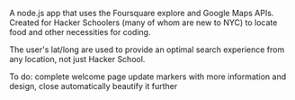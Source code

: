 A node.js app that uses the Foursquare explore and Google Maps APIs. 
Created for Hacker Schoolers (many of whom are new to NYC) to locate food and other necessities for coding. 

The user's lat/long are used to provide an optimal search experience from any location, not just Hacker School.

To do:
complete welcome page
update markers with more information and design, close automatically
beautify it further
